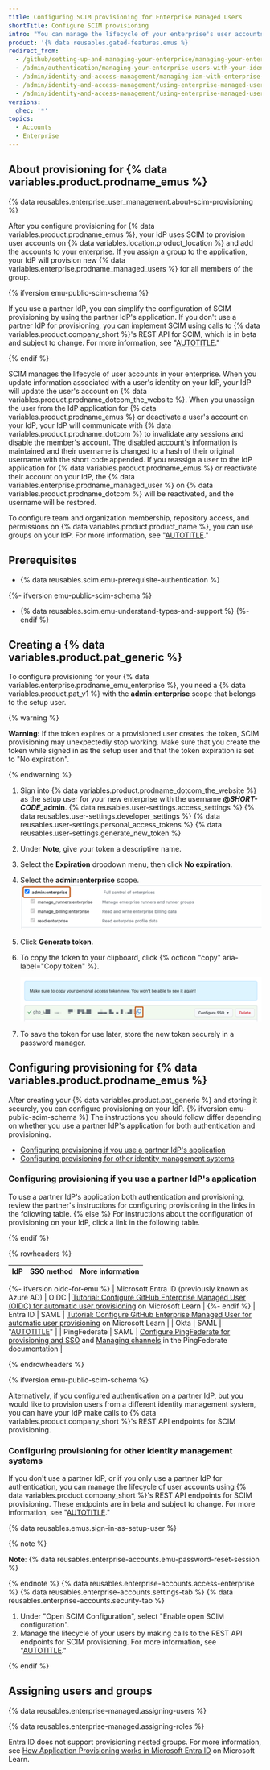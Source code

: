 ```yaml
---
title: Configuring SCIM provisioning for Enterprise Managed Users
shortTitle: Configure SCIM provisioning
intro: "You can manage the lifecycle of your enterprise's user accounts on {% data variables.location.product_location %} from your identity provider (IdP) using System for Cross-domain Identity Management (SCIM)."
product: '{% data reusables.gated-features.emus %}'
redirect_from:
  - /github/setting-up-and-managing-your-enterprise/managing-your-enterprise-users-with-your-identity-provider/configuring-scim-provisioning-for-enterprise-managed-users
  - /admin/authentication/managing-your-enterprise-users-with-your-identity-provider/configuring-scim-provisioning-for-enterprise-managed-users
  - /admin/identity-and-access-management/managing-iam-with-enterprise-managed-users/configuring-scim-provisioning-for-enterprise-managed-users
  - /admin/identity-and-access-management/using-enterprise-managed-users-and-saml-for-iam/configuring-scim-provisioning-for-enterprise-managed-users
  - /admin/identity-and-access-management/using-enterprise-managed-users-for-iam/configuring-scim-provisioning-for-enterprise-managed-users
versions:
  ghec: '*'
topics:
  - Accounts
  - Enterprise
---
```


## About provisioning for {% data variables.product.prodname_emus %}

{% data reusables.enterprise_user_management.about-scim-provisioning %}

After you configure provisioning for {% data variables.product.prodname_emus %}, your IdP uses SCIM to provision user accounts on {% data variables.location.product_location %} and add the accounts to your enterprise. If you assign a group to the application, your IdP will provision new {% data variables.enterprise.prodname_managed_users %} for all members of the group.

{% ifversion emu-public-scim-schema %}

If you use a partner IdP, you can simplify the configuration of SCIM provisioning by using the partner IdP's application. If you don't use a partner IdP for provisioning, you can implement SCIM using calls to {% data variables.product.company_short %}'s REST API for SCIM, which is in beta and subject to change. For more information, see "[AUTOTITLE](/admin/identity-and-access-management/understanding-iam-for-enterprises/about-enterprise-managed-users#about-authentication-and-user-provisioning)."

{% endif %}

SCIM manages the lifecycle of user accounts in your enterprise. When you update information associated with a user's identity on your IdP, your IdP will update the user's account on {% data variables.product.prodname_dotcom_the_website %}. When you unassign the user from the IdP application for {% data variables.product.prodname_emus %} or deactivate a user's account on your IdP, your IdP will communicate with {% data variables.product.prodname_dotcom %} to invalidate any sessions and disable the member's account. The disabled account's information is maintained and their username is changed to a hash of their original username with the short code appended. If you reassign a user to the IdP application for {% data variables.product.prodname_emus %} or reactivate their account on your IdP, the {% data variables.enterprise.prodname_managed_user %} on {% data variables.product.prodname_dotcom %} will be reactivated, and the username will be restored.

To configure team and organization membership, repository access, and permissions on {% data variables.product.product_name %}, you can use groups on your IdP. For more information, see "[AUTOTITLE](/admin/identity-and-access-management/using-enterprise-managed-users-for-iam/managing-team-memberships-with-identity-provider-groups)."

## Prerequisites

- {% data reusables.scim.emu-prerequisite-authentication %}

{%- ifversion emu-public-scim-schema %}
- {% data reusables.scim.emu-understand-types-and-support %}
{%- endif %}

## Creating a {% data variables.product.pat_generic %}

To configure provisioning for your {% data variables.enterprise.prodname_emu_enterprise %}, you need a {% data variables.product.pat_v1 %} with the **admin:enterprise** scope that belongs to the setup user.

{% warning %}

**Warning:** If the token expires or a provisioned user creates the token, SCIM provisioning may unexpectedly stop working. Make sure that you create the token while signed in as the setup user and that the token expiration is set to "No expiration".

{% endwarning %}

1. Sign into {% data variables.product.prodname_dotcom_the_website %} as the setup user for your new enterprise with the username **@<em>SHORT-CODE</em>_admin**.
{% data reusables.user-settings.access_settings %}
{% data reusables.user-settings.developer_settings %}
{% data reusables.user-settings.personal_access_tokens %}
{% data reusables.user-settings.generate_new_token %}
1. Under **Note**, give your token a descriptive name.
1. Select the **Expiration** dropdown menu, then click **No expiration**.
1. Select the **admin:enterprise** scope.
   ![Screenshot of a list of scopes with checkboxes. The "admin:enterprise" scope, accompanied by the text "Full control of enterprises," is selected and highlighted with an orange outline.](/assets/images/help/enterprises/enterprise-pat-scope.png)
1. Click **Generate token**.
1. To copy the token to your clipboard, click {% octicon "copy" aria-label="Copy token" %}.

   ![Screenshot of the "{% data variables.product.pat_generic_caps_plural %}" page. Next to a blurred-out token, an icon of two overlapping squares is outlined in orange.](/assets/images/help/settings/personal-access-tokens.png)
1. To save the token for use later, store the new token securely in a password manager.

## Configuring provisioning for {% data variables.product.prodname_emus %}

After creating your {% data variables.product.pat_generic %} and storing it securely, you can configure provisioning on your IdP. {% ifversion emu-public-scim-schema %} The instructions you should follow differ depending on whether you use a partner IdP's application for both authentication and provisioning.

- [Configuring provisioning if you use a partner IdP's application](#configuring-provisioning-if-you-use-a-partner-idps-application)
- [Configuring provisioning for other identity management systems](#configuring-provisioning-for-other-identity-management-systems)

### Configuring provisioning if you use a partner IdP's application

To use a partner IdP's application both authentication and provisioning, review the partner's instructions for configuring provisioning in the links in the following table. {% else %} For instructions about the configuration of provisioning on your IdP, click a link in the following table.

{% endif %}

{% rowheaders %}

| IdP | SSO method | More information |
|---|---|---|
{%- ifversion oidc-for-emu %}
| Microsoft Entra ID (previously known as Azure AD) | OIDC | [Tutorial: Configure GitHub Enterprise Managed User (OIDC) for automatic user provisioning](https://docs.microsoft.com/azure/active-directory/saas-apps/github-enterprise-managed-user-oidc-provisioning-tutorial) on Microsoft Learn |
{%- endif %}
| Entra ID | SAML | [Tutorial: Configure GitHub Enterprise Managed User for automatic user provisioning](https://docs.microsoft.com/en-us/azure/active-directory/saas-apps/github-enterprise-managed-user-provisioning-tutorial) on Microsoft Learn |
| Okta | SAML | "[AUTOTITLE](/admin/identity-and-access-management/using-enterprise-managed-users-for-iam/configuring-scim-provisioning-for-enterprise-managed-users-with-okta)" |
| PingFederate | SAML | [Configure PingFederate for provisioning and SSO](https://docs.pingidentity.com/r/en-us/pingfederate-github-emu-connector/pingfederate_github_connector_configure_pingfederate_for_provisioning_and_sso) and [Managing channels](https://docs.pingidentity.com/r/en-us/pingfederate-112/help_saasmanagementtasklet_saasmanagementstate) in the PingFederate documentation |

{% endrowheaders %}

{% ifversion emu-public-scim-schema %}

Alternatively, if you configured authentication on a partner IdP, but you would like to provision users from a different identity management system, you can have your IdP make calls to {% data variables.product.company_short %}'s REST API endpoints for SCIM provisioning.

### Configuring provisioning for other identity management systems

If you don't use a partner IdP, or if you only use a partner IdP for authentication, you can manage the lifecycle of user accounts using {% data variables.product.company_short %}'s REST API endpoints for SCIM provisioning. These endpoints are in beta and subject to change. For more information, see "[AUTOTITLE](/admin/identity-and-access-management/provisioning-user-accounts-for-enterprise-managed-users/provisioning-users-and-groups-with-scim-using-the-rest-api)."

{% data reusables.emus.sign-in-as-setup-user %}

   {% note %}

   **Note**: {% data reusables.enterprise-accounts.emu-password-reset-session %}

   {% endnote %}
{% data reusables.enterprise-accounts.access-enterprise %}
{% data reusables.enterprise-accounts.settings-tab %}
{% data reusables.enterprise-accounts.security-tab %}
1. Under "Open SCIM Configuration", select "Enable open SCIM configuration".
1. Manage the lifecycle of your users by making calls to the REST API endpoints for SCIM provisioning. For more information, see "[AUTOTITLE](/admin/identity-and-access-management/provisioning-user-accounts-for-enterprise-managed-users/provisioning-users-and-groups-with-scim-using-the-rest-api)."

{% endif %}

## Assigning users and groups

{% data reusables.enterprise-managed.assigning-users %}

{% data reusables.enterprise-managed.assigning-roles %}

Entra ID does not support provisioning nested groups. For more information, see [How Application Provisioning works in Microsoft Entra ID](https://learn.microsoft.com/entra/identity/app-provisioning/how-provisioning-works#assignment-based-scoping) on Microsoft Learn.

